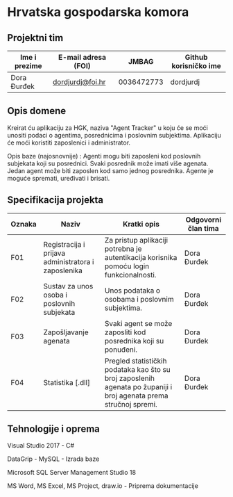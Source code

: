 # Hrvatska gospodarska komora


## Projektni tim

Ime i prezime | E-mail adresa (FOI) | JMBAG | Github korisničko ime
------------  | ------------------- | ----- | ---------------------
Dora Đurđek | dordjurdj@foi.hr | 0036472773 | dordjurdj

## Opis domene
Kreirat ću aplikaciju za HGK, naziva "Agent Tracker" u koju će se moći unositi podaci o agentima, posrednicima i poslovnim subjektima. Aplikaciju će moći koristiti zaposlenici i administrator.

Opis baze (najosnovnije) :
Agenti mogu biti zaposleni kod poslovnih subjekata koji su posrednici. Svaki posrednik može imati više agenata. Jedan agent može biti zaposlen kod samo jednog posrednika. Agente je moguće spremati, uređivati i brisati.

## Specifikacija projekta
Oznaka | Naziv | Kratki opis | Odgovorni član tima
------ | ----- | ----------- | -------------------
F01 | Registracija i prijava administratora i zaposlenika | Za pristup aplikaciji potrebna je autentikacija korisnika pomoću login funkcionalnosti.| Dora Đurđek
F02 | Sustav za unos osoba i poslovnih subjekata | Unos podataka o osobama i poslovnim subjektima. | Dora Đurđek
F03 | Zapošljavanje agenata | Svaki agent se može zaposliti kod posrednika koji su ponuđeni. |Dora Đurđek
F04 | Statistika [.dll] | Pregled statističkih podataka kao što su broj zaposlenih agenata po županiji i broj agenata prema stručnoj spremi. | Dora Đurđek

## Tehnologije i oprema
Visual Studio 2017 - C#

DataGrip - MySQL - Izrada baze

Microsoft SQL Server Management Studio 18

MS Word, MS Excel, MS Project, draw.io - Priprema dokumentacije
